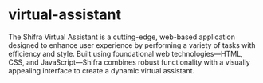 # virtual-assistant
The Shifra Virtual Assistant is a cutting-edge, web-based application designed to enhance user experience by performing a variety of tasks with efficiency and style. Built using foundational web technologies—HTML, CSS, and JavaScript—Shifra combines robust functionality with a visually appealing interface to create a dynamic virtual assistant.
